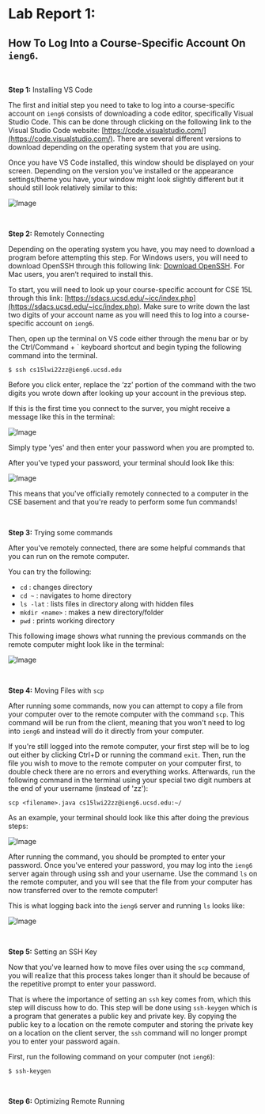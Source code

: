 # Lab Report 1:
## How To Log Into a Course-Specific Account On `ieng6`. 

&nbsp; 

**Step 1:** Installing VS Code

The first and initial step you need to take to log into a course-specific account on `ieng6` consists of downloading a code editor, specifically Visual Studio Code. This can be done through clicking on the following link to the Visual Studio Code website:  [https://code.visualstudio.com/](https://code.visualstudio.com/). There are several different versions to download depending on the operating system that you are using. 

Once you have VS Code installed, this window should be displayed on your screen. Depending on the version you’ve installed or the appearance settings/theme you have, your window might look slightly different but it should still look relatively similar to this: 

![Image](vscode-ss.png)

&nbsp; 

**Step 2:** Remotely Connecting

Depending on the operating system you have, you may need to download a program before attempting this step. For Windows users, you will need to download OpenSSH through this following link: [Download OpenSSH](https://docs.microsoft.com/en-us/windows-server/administration/openssh/openssh_install_firstuse). For Mac users, you aren’t required to install this.  

To start, you will need to look up your course-specific account for CSE 15L through this link: [https://sdacs.ucsd.edu/~icc/index.php](https://sdacs.ucsd.edu/~icc/index.php). Make sure to write down the last two digits of your account name as you will need this to log into a course-specific account on `ieng6`. 

Then, open up the terminal on VS code either through the menu bar or by the Ctrl/Command + ` keyboard shortcut and begin typing the following command into the terminal. 

```
$ ssh cs15lwi22zz@ieng6.ucsd.edu
```

Before you click enter, replace the ‘zz’ portion of the command with the two digits you wrote down after looking up your account in the previous step. 

If this is the first time you connect to the surver, you might receive a message like this in the terminal: 

![Image](report1-2.png)

Simply type 'yes' and then enter your password when you are prompted to.

After you've typed your password, your terminal should look like this:

![Image](report1-3.png)

This means that you've officially remotely connected to a computer in the CSE basement and that you're ready to perform some fun commands! 

&nbsp; 

**Step 3:** Trying some commands

After you've remotely connected, there are some helpful commands that you can run on the remote computer. 

You can try the following:
* `cd` : changes directory
* `cd ~` : navigates to home directory
* `ls -lat` : lists files in directory along with hidden files
* `mkdir <name>` : makes a new directory/folder
* `pwd` : prints working directory

This following image shows what running the previous commands on the remote computer might look like in the terminal:

![Image](report1-4.png)

&nbsp; 

**Step 4:** Moving Files with `scp`

After running some commands, now you can attempt to copy a file from your computer over to the remote computer with the command `scp`. This command will be run from the client, meaning that you won't need to log into `ieng6` and instead will do it directly from your computer. 

If you're still logged into the remote computer, your first step will be to log out either by clicking Ctrl+D or running the command `exit`. Then, run the file you wish to move to the remote computer on your computer first, to double check there are no errors and everything works. Afterwards, run the following command in the terminal using your special two digit numbers at the end of your username (instead of 'zz'):

```
scp <filename>.java cs15lwi22zz@ieng6.ucsd.edu:~/
```

As an example, your terminal should look like this after doing the previous steps:

![Image](report1-5.png)


After running the command, you should be prompted to enter your password. Once you've entered your password, you may log into the `ieng6` server again through using ssh and your username. Use the command `ls` on the remote computer, and you will see that the file from your computer has now transferred over to the remote computer! 

This is what logging back into the `ieng6` server and running `ls` looks like: 

![Image](report1-6.png)


&nbsp; 

**Step 5:** Setting an SSH Key

Now that you've learned how to move files over using the `scp` command, you will realize that this process takes longer than it should be because of the repetitive prompt to enter your password. 

That is where the importance of setting an `ssh` key comes from, which this step will discuss how to do. This step will be done using `ssh-keygen` which is a program that generates a public key and private key. By copying the public key to a location on the remote computer and storing the private key on a location on the client server, the `ssh` command will no longer prompt you to enter your password again. 

First, run the following command on your computer (not `ieng6`):

```
$ ssh-keygen
```

&nbsp; 

**Step 6:** Optimizing Remote Running

